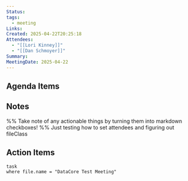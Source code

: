 ```yaml
---
Status: 
tags:
  - meeting
Links: 
Created: 2025-04-22T20:25:18
Attendees:
  - "[[Lori Kinney]]"
  - "[[Dan Schmoyer]]"
Summary: 
MeetingDate: 2025-04-22
---
```

## Agenda Items

## Notes
%% Take note of any actionable things by turning them into markdown checkboxes! %%
Just testing how to set attendees and figuring out fileClass
## Action Items

```dataview
task
where file.name = "DataCore Test Meeting"
```
